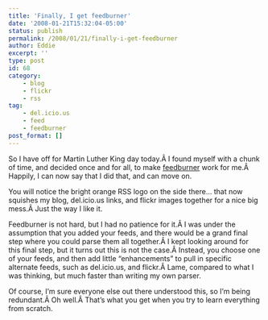 ```yaml
---
title: 'Finally, I get feedburner'
date: '2008-01-21T15:32:04-05:00'
status: publish
permalink: /2008/01/21/finally-i-get-feedburner
author: Eddie
excerpt: ''
type: post
id: 68
category:
    - blog
    - flickr
    - rss
tag:
    - del.icio.us
    - feed
    - feedburner
post_format: []
---
```

So I have off for Martin Luther King day today.Â I found myself with a chunk of time, and decided once and for all, to make [feedburner](http://feedburner.com) work for me.Â Happily, I can now say that I did that, and can move on.

You will notice the bright orange RSS logo on the side there… that now squishes my blog, del.icio.us links, and flickr images together for a nice big mess.Â Just the way I like it.

Feedburner is not hard, but I had no patience for it.Â I was under the assumption that you added your feeds, and there would be a grand final step where you could parse them all together.Â I kept looking around for this final step, but it turns out this is not the case.Â Instead, you choose one of your feeds, and then add little “enhancements” to pull in specific alternate feeds, such as del.icio.us, and flickr.Â Lame, compared to what I was thinking, but much faster than writing my own parser.

Of course, I’m sure everyone else out there understood this, so I’m being redundant.Â Oh well.Â That’s what you get when you try to learn everything from scratch.